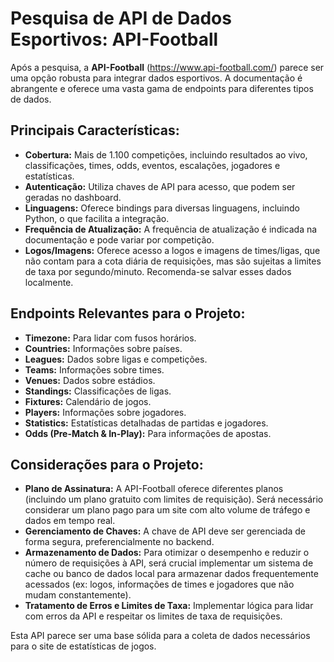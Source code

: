 
# Pesquisa de API de Dados Esportivos: API-Football

Após a pesquisa, a **API-Football** (https://www.api-football.com/) parece ser uma opção robusta para integrar dados esportivos. A documentação é abrangente e oferece uma vasta gama de endpoints para diferentes tipos de dados.

## Principais Características:
*   **Cobertura:** Mais de 1.100 competições, incluindo resultados ao vivo, classificações, times, odds, eventos, escalações, jogadores e estatísticas.
*   **Autenticação:** Utiliza chaves de API para acesso, que podem ser geradas no dashboard.
*   **Linguagens:** Oferece bindings para diversas linguagens, incluindo Python, o que facilita a integração.
*   **Frequência de Atualização:** A frequência de atualização é indicada na documentação e pode variar por competição.
*   **Logos/Imagens:** Oferece acesso a logos e imagens de times/ligas, que não contam para a cota diária de requisições, mas são sujeitas a limites de taxa por segundo/minuto. Recomenda-se salvar esses dados localmente.

## Endpoints Relevantes para o Projeto:
*   **Timezone:** Para lidar com fusos horários.
*   **Countries:** Informações sobre países.
*   **Leagues:** Dados sobre ligas e competições.
*   **Teams:** Informações sobre times.
*   **Venues:** Dados sobre estádios.
*   **Standings:** Classificações de ligas.
*   **Fixtures:** Calendário de jogos.
*   **Players:** Informações sobre jogadores.
*   **Statistics:** Estatísticas detalhadas de partidas e jogadores.
*   **Odds (Pre-Match & In-Play):** Para informações de apostas.

## Considerações para o Projeto:
*   **Plano de Assinatura:** A API-Football oferece diferentes planos (incluindo um plano gratuito com limites de requisição). Será necessário considerar um plano pago para um site com alto volume de tráfego e dados em tempo real.
*   **Gerenciamento de Chaves:** A chave de API deve ser gerenciada de forma segura, preferencialmente no backend.
*   **Armazenamento de Dados:** Para otimizar o desempenho e reduzir o número de requisições à API, será crucial implementar um sistema de cache ou banco de dados local para armazenar dados frequentemente acessados (ex: logos, informações de times e jogadores que não mudam constantemente).
*   **Tratamento de Erros e Limites de Taxa:** Implementar lógica para lidar com erros da API e respeitar os limites de taxa de requisições.

Esta API parece ser uma base sólida para a coleta de dados necessários para o site de estatísticas de jogos.

